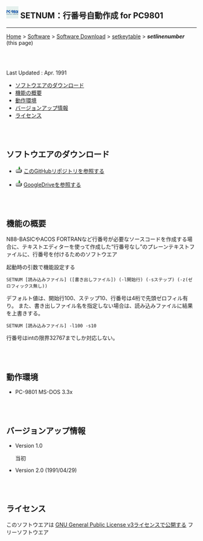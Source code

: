 ## ![icon](../readme_pics/softdown-ico-pc9801-small.png) SETNUM：行番号自動作成 for PC9801<!-- omit in toc -->

---
[Home](https://oasis3855.github.io/webpage/) > [Software](https://oasis3855.github.io/webpage/software/index.html) > [Software Download](https://oasis3855.github.io/webpage/software/software-download.html) > [setkeytable](../setlinenumber/README.md) > ***setlinenumber*** (this page)

<br />
<br />

Last Updated : Apr. 1991


- [ソフトウエアのダウンロード](#ソフトウエアのダウンロード)
- [機能の概要](#機能の概要)
- [動作環境](#動作環境)
- [バージョンアップ情報](#バージョンアップ情報)
- [ライセンス](#ライセンス)

<br />
<br />

## ソフトウエアのダウンロード

- ![download icon](../readme_pics/soft-ico-download-darkmode.gif)   [このGitHubリポジトリを参照する](../setlinenumber/download) 

- ![download icon](../readme_pics/soft-ico-download-darkmode.gif)   [GoogleDriveを参照する](https://drive.google.com/drive/folders/0B7BSijZJ2TAHY2UzMWI5NDQtZWRjYi00MTdlLThlMGUtYmUwMDg2NGJkYmIy?resourcekey=0-0g55CdK32ZnItl6j99GNZA) 

<br />
<br />

## 機能の概要

N88-BASICやACOS FORTRANなど行番号が必要なソースコードを作成する場合に、テキストエディターを使って作成した“行番号なし”のプレーンテキストファイルに、行番号を付けるためのソフトウエア 

起動時の引数で機能設定する

```
SETNUM [読み込みファイル] ([書き出しファイル]) (-l開始行) (-sステップ) (-z(ゼロフィックス無し))
```

デフォルト値は、開始行100、ステップ10、行番号は4桁で先頭ゼロフィル有り。 また、書き出しファイル名を指定しない場合は、読み込みファイルに結果を上書きする。

```
SETNUM [読み込みファイル] -l100 -s10
```

行番号はintの限界32767までしか対応しない。

<br />
<br />

## 動作環境

- PC-9801 MS-DOS 3.3x

<br />
<br />

## バージョンアップ情報

-  Version 1.0

    当初

-  Version 2.0 (1991/04/29)

<br />
<br />

## ライセンス

このソフトウエアは [GNU General Public License v3ライセンスで公開する](https://gpl.mhatta.org/gpl.ja.html) フリーソフトウエア
